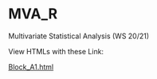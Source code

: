 # MVA_R
Multivariate Statistical Analysis (WS 20/21)

View HTMLs with these Link:

[Block_A1.html](https://aubreyldy.github.io/MVA_R/Block_A1.html)
